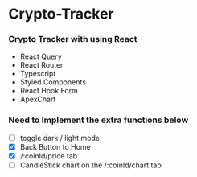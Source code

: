 # Crypto-Tracker

### Crypto Tracker with using React

- React Query
- React Router
- Typescript
- Styled Components
- React Hook Form
- ApexChart


### Need to Implement the extra functions below

- [ ] toggle dark / light mode
- [x] Back Button to Home
- [x] /:coinId/price tab
- [ ] CandleStick chart on the /:coinId/chart tab